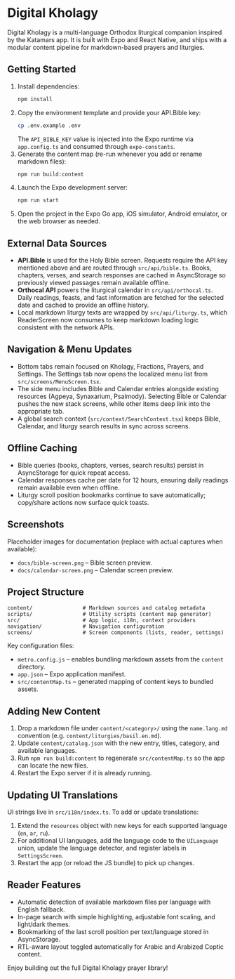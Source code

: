 # Digital Kholagy

Digital Kholagy is a multi-language Orthodox liturgical companion inspired by the Katamars app. It is built with Expo and React Native, and ships with a modular content pipeline for markdown-based prayers and liturgies.

## Getting Started

1. Install dependencies:
   ```bash
   npm install
   ```
2. Copy the environment template and provide your API.Bible key:
   ```bash
   cp .env.example .env
   ```
   The `API_BIBLE_KEY` value is injected into the Expo runtime via `app.config.ts` and consumed through `expo-constants`.
3. Generate the content map (re-run whenever you add or rename markdown files):
   ```bash
   npm run build:content
   ```
4. Launch the Expo development server:
   ```bash
   npm run start
   ```
5. Open the project in the Expo Go app, iOS simulator, Android emulator, or the web browser as needed.

## External Data Sources

- **API.Bible** is used for the Holy Bible screen. Requests require the API key mentioned above and are routed through `src/api/bible.ts`. Books, chapters, verses, and search responses are cached in AsyncStorage so previously viewed passages remain available offline.
- **Orthocal API** powers the liturgical calendar in `src/api/orthocal.ts`. Daily readings, feasts, and fast information are fetched for the selected date and cached to provide an offline history.
- Local markdown liturgy texts are wrapped by `src/api/liturgy.ts`, which ReaderScreen now consumes to keep markdown loading logic consistent with the network APIs.

## Navigation & Menu Updates

- Bottom tabs remain focused on Kholagy, Fractions, Prayers, and Settings. The Settings tab now opens the localized menu list from `src/screens/MenuScreen.tsx`.
- The side menu includes Bible and Calendar entries alongside existing resources (Agpeya, Synaxarium, Psalmody). Selecting Bible or Calendar pushes the new stack screens, while other items deep link into the appropriate tab.
- A global search context (`src/context/SearchContext.tsx`) keeps Bible, Calendar, and liturgy search results in sync across screens.

## Offline Caching

- Bible queries (books, chapters, verses, search results) persist in AsyncStorage for quick repeat access.
- Calendar responses cache per date for 12 hours, ensuring daily readings remain available even when offline.
- Liturgy scroll position bookmarks continue to save automatically; copy/share actions now surface quick toasts.

## Screenshots

Placeholder images for documentation (replace with actual captures when available):

- `docs/bible-screen.png` – Bible screen preview.
- `docs/calendar-screen.png` – Calendar screen preview.

## Project Structure

```
content/                # Markdown sources and catalog metadata
scripts/                # Utility scripts (content map generator)
src/                    # App logic, i18n, context providers
navigation/             # Navigation configuration
screens/                # Screen components (lists, reader, settings)
```

Key configuration files:
- `metro.config.js` – enables bundling markdown assets from the `content` directory.
- `app.json` – Expo application manifest.
- `src/contentMap.ts` – generated mapping of content keys to bundled assets.

## Adding New Content

1. Drop a markdown file under `content/<category>/` using the `name.lang.md` convention (e.g. `content/liturgies/basil.en.md`).
2. Update `content/catalog.json` with the new entry, titles, category, and available languages.
3. Run `npm run build:content` to regenerate `src/contentMap.ts` so the app can locate the new files.
4. Restart the Expo server if it is already running.

## Updating UI Translations

UI strings live in `src/i18n/index.ts`. To add or update translations:
1. Extend the `resources` object with new keys for each supported language (`en`, `ar`, `ru`).
2. For additional UI languages, add the language code to the `UILanguage` union, update the language detector, and register labels in `SettingsScreen`.
3. Restart the app (or reload the JS bundle) to pick up changes.

## Reader Features

- Automatic detection of available markdown files per language with English fallback.
- In-page search with simple highlighting, adjustable font scaling, and light/dark themes.
- Bookmarking of the last scroll position per text/language stored in AsyncStorage.
- RTL-aware layout toggled automatically for Arabic and Arabized Coptic content.

Enjoy building out the full Digital Kholagy prayer library!
